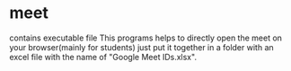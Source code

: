 # meet
contains executable file
This programs helps to directly open the meet on your browser(mainly for students) just put it together in a folder with an excel file with the name of "Google Meet IDs.xlsx". 
